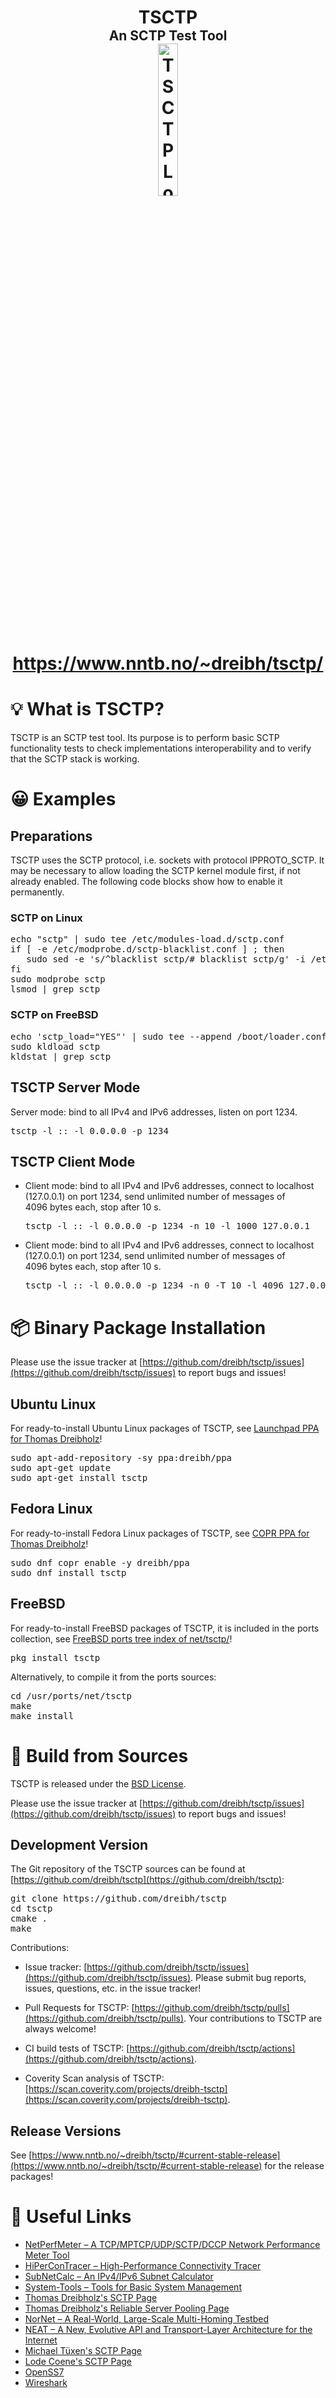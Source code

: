 <h1 align="center">
 TSCTP<br />
 <span style="font-size:75%">An SCTP Test Tool</span><br />
 <a href="https://www.nntb.no/~dreibh/tsctp/">
 <img alt="TSCTP Logo" src="https://www.nntb.no/~dreibh/sctp/images/SCTPProject.svg" width="25%" /><br />
  https://www.nntb.no/~dreibh/tsctp/
 </a>
</h1>


# 💡 What is TSCTP?

TSCTP is an SCTP test tool. Its purpose is to perform basic SCTP
functionality tests to check implementations interoperability and
to verify that the SCTP stack is working.


# 😀 Examples

## Preparations

TSCTP uses the SCTP protocol, i.e. sockets with protocol IPPROTO_SCTP. It may be necessary to allow loading the SCTP kernel module first, if not already enabled. The following code blocks show how to enable it permanently.

### SCTP on Linux

<pre>
echo "sctp" | sudo tee /etc/modules-load.d/sctp.conf
if [ -e /etc/modprobe.d/sctp-blacklist.conf ] ; then
   sudo sed -e 's/^blacklist sctp/# blacklist sctp/g' -i /etc/modprobe.d/sctp-blacklist.conf
fi
sudo modprobe sctp
lsmod | grep sctp
</pre>

### SCTP on FreeBSD

<pre>
echo 'sctp_load="YES"' | sudo tee --append /boot/loader.conf
sudo kldload sctp
kldstat | grep sctp
</pre>

## TSCTP Server Mode

Server mode: bind to all IPv4 and IPv6 addresses, listen on port&nbsp;1234.

<pre>
tsctp -l :: -l 0.0.0.0 -p 1234
</pre>

## TSCTP Client Mode

* Client mode:
  bind to all IPv4 and IPv6 addresses,
  connect to localhost (127.0.0.1) on port&nbsp;1234,
  send unlimited number of messages of 4096&nbsp;bytes each,
  stop after 10 s.

  <pre>
  tsctp -l :: -l 0.0.0.0 -p 1234 -n 10 -l 1000 127.0.0.1
  </pre>

* Client mode:
  bind to all IPv4 and IPv6 addresses,
  connect to localhost (127.0.0.1) on port&nbsp;1234,
  send unlimited number of messages of 4096&nbsp;bytes each,
  stop after 10&nbsp;s.

  <pre>
  tsctp -l :: -l 0.0.0.0 -p 1234 -n 0 -T 10 -l 4096 127.0.0.1
  </pre>


# 📦 Binary Package Installation

Please use the issue tracker at [https://github.com/dreibh/tsctp/issues](https://github.com/dreibh/tsctp/issues) to report bugs and issues!

## Ubuntu Linux

For ready-to-install Ubuntu Linux packages of TSCTP, see [Launchpad PPA for Thomas Dreibholz](https://launchpad.net/~dreibh/+archive/ubuntu/ppa/+packages?field.name_filter=tsctp&field.status_filter=published&field.series_filter=)!

<pre>
sudo apt-add-repository -sy ppa:dreibh/ppa
sudo apt-get update
sudo apt-get install tsctp
</pre>

## Fedora Linux

For ready-to-install Fedora Linux packages of TSCTP, see [COPR PPA for Thomas Dreibholz](https://copr.fedorainfracloud.org/coprs/dreibh/ppa/package/tsctp/)!

<pre>
sudo dnf copr enable -y dreibh/ppa
sudo dnf install tsctp
</pre>

## FreeBSD

For ready-to-install FreeBSD packages of TSCTP, it is included in the ports collection, see [FreeBSD ports tree index of net/tsctp/](https://cgit.freebsd.org/ports/tree/net/tsctp/)!

<pre>
pkg install tsctp
</pre>

Alternatively, to compile it from the ports sources:

<pre>
cd /usr/ports/net/tsctp
make
make install
</pre>


# 💾 Build from Sources

TSCTP is released under the [BSD License](https://opensource.org/license/BSD-3-Clause).

Please use the issue tracker at [https://github.com/dreibh/tsctp/issues](https://github.com/dreibh/tsctp/issues) to report bugs and issues!

## Development Version

The Git repository of the TSCTP sources can be found at [https://github.com/dreibh/tsctp](https://github.com/dreibh/tsctp):

<pre>
git clone https://github.com/dreibh/tsctp
cd tsctp
cmake .
make
</pre>

Contributions:

* Issue tracker: [https://github.com/dreibh/tsctp/issues](https://github.com/dreibh/tsctp/issues).
  Please submit bug reports, issues, questions, etc. in the issue tracker!

* Pull Requests for TSCTP: [https://github.com/dreibh/tsctp/pulls](https://github.com/dreibh/tsctp/pulls).
  Your contributions to TSCTP are always welcome!

* CI build tests of TSCTP: [https://github.com/dreibh/tsctp/actions](https://github.com/dreibh/tsctp/actions).

* Coverity Scan analysis of TSCTP: [https://scan.coverity.com/projects/dreibh-tsctp](https://scan.coverity.com/projects/dreibh-tsctp).

## Release Versions

See [https://www.nntb.no/~dreibh/tsctp/#current-stable-release](https://www.nntb.no/~dreibh/tsctp/#current-stable-release) for the release packages!


# 🔗 Useful Links

* [NetPerfMeter – A TCP/MPTCP/UDP/SCTP/DCCP Network Performance Meter Tool](https://www.nntb.no/~dreibh/netperfmeter/index.html)
* [HiPerConTracer – High-Performance Connectivity Tracer](https://www.nntb.no/~dreibh/hipercontracer/index.html)
* [SubNetCalc – An IPv4/IPv6 Subnet Calculator](https://www.nntb.no/~dreibh/subnetcalc/index.html)
* [System-Tools – Tools for Basic System Management](https://www.nntb.no/~dreibh/system-tools/index.html)
* [Thomas Dreibholz's SCTP Page](https://www.nntb.no/~dreibh/sctp/index.html)
* [Thomas Dreibholz's Reliable Server Pooling Page](https://www.nntb.no/~dreibh/rserpool/index.html)
* [NorNet – A Real-World, Large-Scale Multi-Homing Testbed](https://www.nntb.no/)
* [NEAT – A New, Evolutive API and Transport-Layer Architecture for the Internet](https://neat.nntb.no/)
* [Michael Tüxen's SCTP Page](https://www.sctp.de/)
* [Lode Coene's SCTP Page](https://web.archive.org/web/20210813064400/http://www.sctp.be/)
* [OpenSS7](https://web.archive.org/web/20210813195936/http://www.openss7.org/)
* [Wireshark](https://www.wireshark.org/)
